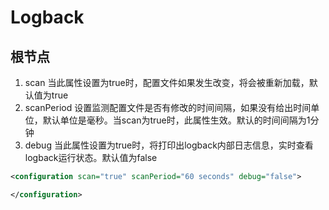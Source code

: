 # Logback

## <configuration>根节点
1.	scan 当此属性设置为true时，配置文件如果发生改变，将会被重新加载，默认值为true
2.	scanPeriod 设置监测配置文件是否有修改的时间间隔，如果没有给出时间单位，默认单位是毫秒。当scan为true时，此属性生效。默认的时间间隔为1分钟
3.	debug 当此属性设置为true时，将打印出logback内部日志信息，实时查看logback运行状态。默认值为false
```xml
<configuration scan="true" scanPeriod="60 seconds" debug="false">

</configuration>
```